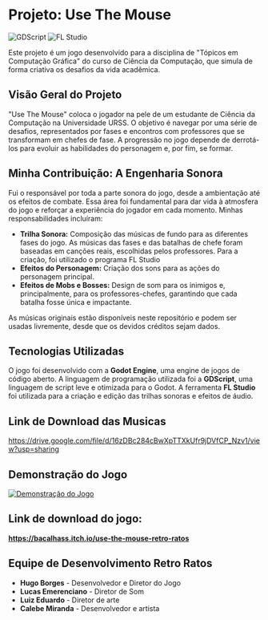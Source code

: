 # Projeto: Use The Mouse
![GDScript](https://img.shields.io/badge/GDScript-478CBF?style=for-the-badge&logo=gdscript&logoColor=white)
![FL Studio](https://img.shields.io/badge/FL_Studio-000000?style=for-the-badge&logo=fl-studio&logoColor=white)

Este projeto é um jogo desenvolvido para a disciplina de "Tópicos em Computação Gráfica" do curso de Ciência da Computação, que simula de forma criativa os desafios da vida acadêmica.

## Visão Geral do Projeto

"Use The Mouse" coloca o jogador na pele de um estudante de Ciência da Computação na Universidade URSS. O objetivo é navegar por uma série de desafios, representados por fases e encontros com professores que se transformam em chefes de fase. A progressão no jogo depende de derrotá-los para evoluir as habilidades do personagem e, por fim, se formar.

## Minha Contribuição: A Engenharia Sonora

Fui o responsável por toda a parte sonora do jogo, desde a ambientação até os efeitos de combate. Essa área foi fundamental para dar vida à atmosfera do jogo e reforçar a experiência do jogador em cada momento. Minhas responsabilidades incluíram:

  * **Trilha Sonora:** Composição das músicas de fundo para as diferentes fases do jogo. As músicas das fases e das batalhas de chefe foram baseadas em canções reais, escolhidas pelos professores. Para a criação, foi utilizado o programa FL Studio
  * **Efeitos do Personagem:** Criação dos sons para as ações do personagem principal.
  * **Efeitos de Mobs e Bosses:** Design de som para os inimigos e, principalmente, para os professores-chefes, garantindo que cada batalha fosse única e impactante.

As músicas originais estão disponíveis neste repositório e podem ser usadas livremente, desde que os devidos créditos sejam dados.

## Tecnologias Utilizadas

O jogo foi desenvolvido com a **Godot Engine**, uma engine de jogos de código aberto. A linguagem de programação utilizada foi a **GDScript**, uma linguagem de script leve e otimizada para o Godot. A ferramenta **FL Studio** foi utilizada para a criação e edição das trilhas sonoras e efeitos de áudio.

## Link de Download das Musicas

https://drive.google.com/file/d/16zDBc284cBwXpTTXkUfr9jDVfCP_Nzv1/view?usp=sharing

## Demonstração do Jogo

[![Demonstração do Jogo](https://github.com/EmerencianoJpg/Producao-Sonora-Use-The-Mouse/blob/main/UseTheMouse.jpg)](https://youtu.be/7DySFcLMly0)

## Link de download do jogo:

**https://bacalhass.itch.io/use-the-mouse-retro-ratos**

## Equipe de Desenvolvimento Retro Ratos

  * **Hugo Borges** - Desenvolvedor e Diretor do Jogo
  * **Lucas Emerenciano** - Diretor de Som
  * **Luiz Eduardo** - Diretor de arte
  * **Calebe Miranda** - Desenvolvedor e artista
